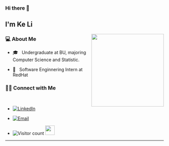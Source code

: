 ### Hi there 👋<h2> I'm Ke Li</h2>

<img align='right' src="https://media.tenor.com/GVk4jB2u_i8AAAAd/coding.gif" width="230">

<h3> 💻 About Me </h3>



- 🎓 &nbsp; Undergraduate at BU, majoring Computer Science and Statistic.

- 🌱 &nbsp; Software Enginnering Intern at RedHat



<h3> 🤝🏻 Connect with Me </h3>

<br>



<p align="center">

- <a href="https://www.linkedin.com/in/ke-li-740ba3225/"><img alt="LinkedIn" src="https://img.shields.io/badge/LinkedIn-KeLi-blue?style=flat-square&logo=linkedin"></a>

- <a href="mailto:likelike101101@gmail.com"><img alt="Email" src="https://img.shields.io/badge/Email-likelike101101@gmail.com-blue?style=flat-square&logo=gmail"></a>

</p>


- ![Visitor count](https://visitor-badge.laobi.icu/badge?page_id=like101101.like101101)   <img src="https://media.giphy.com/media/dxn6fRlTIShoeBr69N/giphy.gif" width="30">

<hr>



